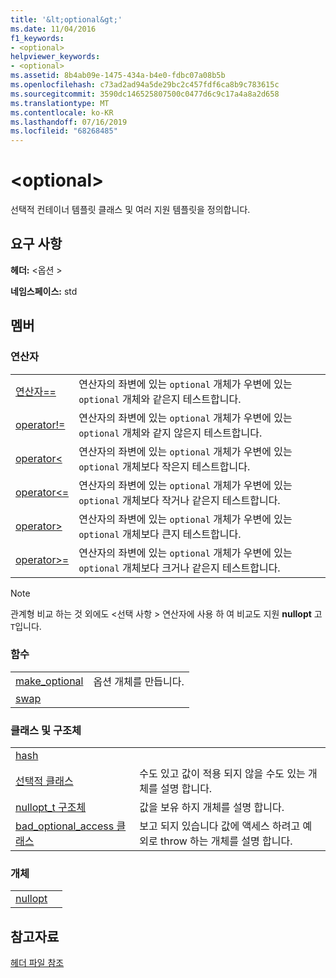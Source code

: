 ```yaml
---
title: '&lt;optional&gt;'
ms.date: 11/04/2016
f1_keywords:
- <optional>
helpviewer_keywords:
- <optional>
ms.assetid: 8b4ab09e-1475-434a-b4e0-fdbc07a08b5b
ms.openlocfilehash: c73ad2ad94a5de29bc2c457fdf6ca8b9c783615c
ms.sourcegitcommit: 3590dc146525807500c0477d6c9c17a4a8a2d658
ms.translationtype: MT
ms.contentlocale: ko-KR
ms.lasthandoff: 07/16/2019
ms.locfileid: "68268485"
---
```

# <a name="ltoptionalgt"></a>&lt;optional&gt;

선택적 컨테이너 템플릿 클래스 및 여러 지원 템플릿을 정의합니다.

## <a name="requirements"></a>요구 사항

**헤더:** \<옵션 >

**네임스페이스:** std

## <a name="members"></a>멤버

### <a name="operators"></a>연산자

|||
|-|-|
|[연산자==](../standard-library/optional-operators.md#op_eq_eq)|연산자의 좌변에 있는 `optional` 개체가 우변에 있는 `optional` 개체와 같은지 테스트합니다.|
|[operator!=](../standard-library/optional-operators.md#op_neq)|연산자의 좌변에 있는 `optional` 개체가 우변에 있는 `optional` 개체와 같지 않은지 테스트합니다.|
|[operator<](../standard-library/optional-operators.md#op_lt)|연산자의 좌변에 있는 `optional` 개체가 우변에 있는 `optional` 개체보다 작은지 테스트합니다.|
|[operator<=](../standard-library/optional-operators.md#op_lt_eq)|연산자의 좌변에 있는 `optional` 개체가 우변에 있는 `optional` 개체보다 작거나 같은지 테스트합니다.|
|[operator>](../standard-library/optional-operators.md#op_gt)|연산자의 좌변에 있는 `optional` 개체가 우변에 있는 `optional` 개체보다 큰지 테스트합니다.|
|[operator>=](../standard-library/optional-operators.md#op_lt_eq)|연산자의 좌변에 있는 `optional` 개체가 우변에 있는 `optional` 개체보다 크거나 같은지 테스트합니다.|

> [!NOTE]
> 관계형 비교 하는 것 외에도 \<선택 사항 > 연산자에 사용 하 여 비교도 지원 **nullopt** 고 `T`입니다.

### <a name="functions"></a>함수

|||
|-|-|
|[make_optional](../standard-library/optional-functions.md#make_optional)|옵션 개체를 만듭니다.|
|[swap](../standard-library/optional-functions.md#swap)||

### <a name="classes-and-structs"></a>클래스 및 구조체

|||
|-|-|
|[hash]()||
|[선택적 클래스](../standard-library/optional-class.md)|수도 있고 값이 적용 되지 않을 수도 있는 개체를 설명 합니다.|
|[nullopt_t 구조체](../standard-library/nullopt-t-structure.md)|값을 보유 하지 개체를 설명 합니다.|
|[bad_optional_access 클래스](../standard-library/bad-optional-access-class.md)|보고 되지 있습니다 값에 액세스 하려고 예외로 throw 하는 개체를 설명 합니다.|

### <a name="objects"></a>개체

|||
|-|-|
|[nullopt](../standard-library/optional-functions.md#nullopt)||

## <a name="see-also"></a>참고자료

[헤더 파일 참조](../standard-library/cpp-standard-library-header-files.md)<br/>

